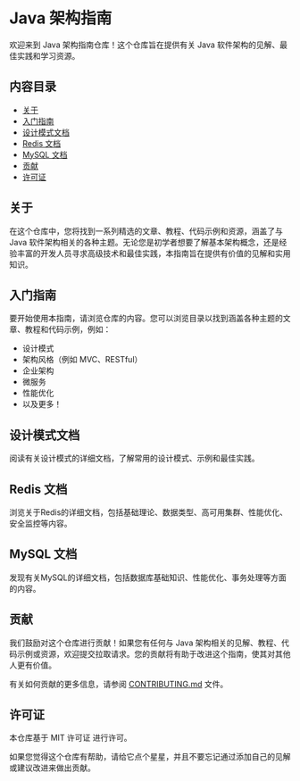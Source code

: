 # Java 架构指南

欢迎来到 Java 架构指南仓库！这个仓库旨在提供有关 Java 软件架构的见解、最佳实践和学习资源。

## 内容目录

- [关于](#关于)
- [入门指南](#入门指南)
- [设计模式文档](#设计模式文档)
- [Redis 文档](#Redis-文档)
- [MySQL 文档](#MySQL-文档)
- [贡献](#贡献)
- [许可证](#许可证)

## 关于

在这个仓库中，您将找到一系列精选的文章、教程、代码示例和资源，涵盖了与 Java 软件架构相关的各种主题。无论您是初学者想要了解基本架构概念，还是经验丰富的开发人员寻求高级技术和最佳实践，本指南旨在提供有价值的见解和实用知识。

## 入门指南

要开始使用本指南，请浏览仓库的内容。您可以浏览目录以找到涵盖各种主题的文章、教程和代码示例，例如：

- 设计模式
- 架构风格（例如 MVC、RESTful）
- 企业架构
- 微服务
- 性能优化
- 以及更多！

## 设计模式文档

阅读有关设计模式的详细文档，了解常用的设计模式、示例和最佳实践。

## Redis 文档

浏览关于Redis的详细文档，包括基础理论、数据类型、高可用集群、性能优化、安全监控等内容。

## MySQL 文档

发现有关MySQL的详细文档，包括数据库基础知识、性能优化、事务处理等方面的内容。

## 贡献

我们鼓励对这个仓库进行贡献！如果您有任何与 Java 架构相关的见解、教程、代码示例或资源，欢迎提交拉取请求。您的贡献将有助于改进这个指南，使其对其他人更有价值。

有关如何贡献的更多信息，请参阅 [CONTRIBUTING.md](CONTRIBUTING.md) 文件。

## 许可证

本仓库基于 MIT 许可证 进行许可。

如果您觉得这个仓库有帮助，请给它点个星星，并且不要忘记通过添加自己的见解或建议改进来做出贡献。
